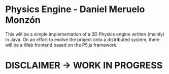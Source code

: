 # Physics Engine - Daniel Meruelo Monzón

This will be a simple implementation of a 2D Physics engine written (mainly) in Java. 
On an effort to evolve the project onto a distributed system, there will be a Web frontend based on the P5.js framework.


# DISCLAIMER -> WORK IN PROGRESS

